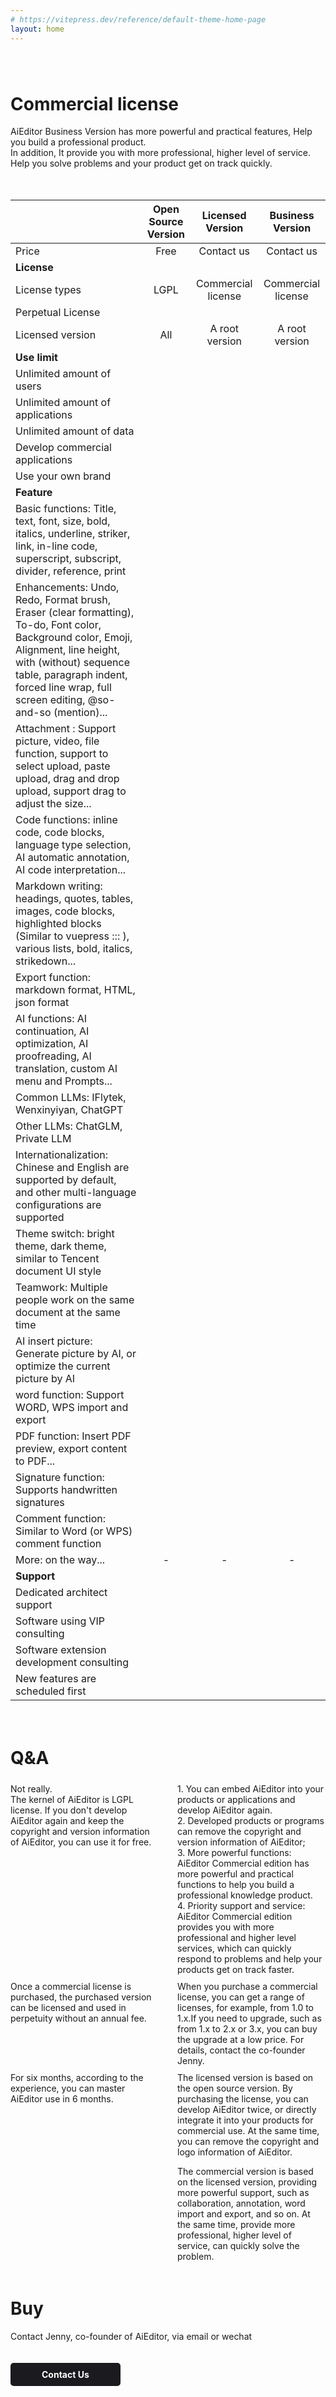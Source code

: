 ```yaml
---
# https://vitepress.dev/reference/default-theme-home-page
layout: home
---
```


<style>
.VPHome{
    border-top: 1px solid #eee !important;
}
</style>

<style scoped>

.VPHome svg{
    width: 24px;
    display: inline-block;
    margin: 0 5px;
}

.VPContent> .VPHome {
    margin-bottom: 0;
}

.VPContent> .VPHome> .container{
    width: 100% !important;
    padding: 0 !important;
    margin: 0 !important;
    max-width: 100%;
}

.VPContent> .VPHome> .container .feature{
   text-align: center;
   margin: 40px;
}

.VPContent> .VPHome> .container .feature p{
   color: #999;
}

.VPContent> .VPHome> .vp-doc  table{
    display: table;
    background: none;
    width: 100%;
   table-layout: fixed;
   overflow-wrap: break-word;
   
}

.VPContent> .VPHome> .vp-doc  table th{
     background: none;
     border: none;
  

}

.VPContent> .VPHome> .vp-doc  thead tr :not(:first-child){
     margin: 10px;
     font-weight: bold;
     font-size: 18px;
     
}

.VPContent> .VPHome> .vp-doc  table tr{
     background: none;
     border: none;
     border-bottom: 1px solid #eee;
     
}

.VPContent> .VPHome> .vp-doc  table tr{
     height: 50px;
}

.VPContent> .VPHome> .vp-doc  table  tbody tr:first-child{
     height: 20px;
}

.VPContent> .VPHome> .vp-doc  table td{
    background: none;
    border: none;
    font-size:16px;
}

.VPContent> .VPHome> .vp-doc  table  td:first-child{
    color: #999;
    font-size:16px;
}

.VPContent> .VPHome> .vp-doc  table  td:first-child strong{
    color: #333;
    font-size: 16px;
}

.VPContent> .VPHome> .vp-doc  table td svg{
    margin: -7px 0;
}

</style>




<div class="feature" style="margin-top: 80px">

# Commercial license
AiEditor Business Version has more powerful and practical features,
Help you build a professional product.<br />
In addition, It provide you with more professional, higher level of service.<br />
Help you solve problems and your product get on track quickly.
</div>


<div style="display: flex;justify-content: center">
<div style="display: flex;padding: 20px 0;max-width: 1280px">



|               |    Open Source Version    |     Licensed Version     |  Business Version  |
|---------------|:---------:|:-----------:|:------:|
| Price            |    Free     |    Contact us     | Contact us |
| **License**       |
| License types         |   LGPL    |    Commercial license    |   Commercial license   |
| Perpetual License         | <Check /> |  <Check />  |   <Check />   |
| Licensed version          |    All     |    A root version    |  A root version   |
| **Use limit**      |
| Unlimited amount of users       |     <Check />     |  <Check />  |   <Check />   |
| Unlimited amount of applications       |     <Check />     |  <Check />  |   <Check />   |
| Unlimited amount of data        |     <Check />     |  <Check />  |   <Check />   |
| Develop commercial applications        | <Close /> |  <Check />  |   <Check />   |
| Use your own brand | <Close /> |  <Check />  |   <Check />   |
| **Feature**        |
| Basic functions: Title, text, font, size, bold, italics, underline, striker, link, in-line code, superscript, subscript, divider, reference, print | <Check /> |  <Check />  |   <Check />   |
| Enhancements: Undo, Redo, Format brush, Eraser (clear formatting), To-do, Font color, Background color, Emoji, Alignment, line height, with (without) sequence table, paragraph indent, forced line wrap, full screen editing, @so-and-so (mention)... | <Check /> |  <Check />  |   <Check />   |
| Attachment : Support picture, video, file function, support to select upload, paste upload, drag and drop upload, support drag to adjust the size... | <Check /> |  <Check />  |   <Check />   |
| Code functions: inline code, code blocks, language type selection, AI automatic annotation, AI code interpretation... | <Check /> |  <Check />  |   <Check />   |
|Markdown writing: headings, quotes, tables, images, code blocks, highlighted blocks (Similar to vuepress ::: ), various lists, bold, italics, strikedown... | <Check /> |  <Check />  |   <Check />   |
| 	Export function: markdown format, HTML, json format | <Check /> |  <Check />  |   <Check />   |
| AI functions: AI continuation, AI optimization, AI proofreading, AI translation, custom AI menu and Prompts...| <Check /> |  <Check />  |   <Check />   |
| Common LLMs: IFlytek, Wenxinyiyan, ChatGPT | <Check /> |  <Check />  |   <Check />   |
| Other LLMs: ChatGLM, Private LLM | <Close />  |  <Close />   |   <Check />   |
|  Internationalization: Chinese and English are supported by default, and other multi-language configurations are supported| <Check /> |  <Check />  |   <Check />   |
| Theme switch: bright theme, dark theme, similar to Tencent document UI style | <Check /> |  <Check />  |   <Check />   |
| Teamwork: Multiple people work on the same document at the same time | <Close />  | <Close />  |   <Check />   |
| AI insert picture: Generate picture by AI, or optimize the current picture by AI | <Close /> |  <Close />   |   <Check />   |
| word function: Support WORD, WPS import and export |<Close />  |  <Close />   |   <Check />   |
| PDF function: Insert PDF preview, export content to PDF... | <Close />  |  <Close />   |   <Check />   |
| Signature function: Supports handwritten signatures | <Close />  |  <Close />   |   <Check />   |
| Comment function: Similar to Word (or WPS) comment function |<Close />  | <Close />   |   <Check />   |
| More: on the way... | - | -  |   -   |
| **Support**        |
| Dedicated architect support          |    <Close />    | <Close /> |   <Check />   |
| Software using VIP consulting          |    <Close />     |  <Close />   |   <Check />   |
| Software extension development consulting          |    <Close />     | <Close />   |   <Check />   |
| New features are scheduled first         |    <Close />     |  <Close />   |   <Check />   |


</div>
</div>




<div class="feature">

# Q&A

</div>


<div style="display: flex;justify-content: center">
<div style="display: flex;padding: 5px 0;max-width: 1280px;width: 100vw">

<div style="width: 50%;margin-right: 15px">
<Question title="Do I have to buy a commercial license for commercial use?">
Not really.<br/>
The kernel of AiEditor is LGPL license. If you don't develop AiEditor again and keep the copyright and version information of AiEditor, you can use it for free.
</Question>
</div>

<div style="width: 50%; margin-left: 15px">
<Question title="The benefits of buying commercial license?" >
1. You can embed AiEditor into your products or applications and develop AiEditor again.<br/>
2. Developed products or programs can remove the copyright and version information of AiEditor;<br/>
3. More powerful functions: AiEditor Commercial edition has more powerful and practical functions to help you build a professional knowledge product.<br/>
4. Priority support and service: AiEditor Commercial edition provides you with more professional and higher level services, which can quickly respond to problems and help your products get on track faster.
</Question>

</div>

</div>

</div>

<div style="display: flex;justify-content: center">
<div style="display: flex;padding: 5px 0;max-width: 1280px;width: 100vw">

<div style="width: 50%;margin-right: 15px">
<Question title="What is 'perpetual authorization'?">
Once a commercial license is purchased, the purchased version can be licensed and used in perpetuity without an annual fee.

</Question>
</div>

<div style="width: 50%; margin-left: 15px">
<Question title="What is a 'root version'?">
When you purchase a commercial license, you can get a range of licenses, for example, from 1.0 to 1.x.If you need to upgrade, such as from 1.x to 2.x or 3.x, you can buy the upgrade at a low price. For details, contact the co-founder Jenny.
</Question>
</div>

</div>

</div>

<div style="display: flex;justify-content: center">
<div style="display: flex;padding: 5px 0;max-width: 1280px;width: 100vw">

<div style="width: 50%;margin-right: 15px">
<Question title="How long is technical support valid?" >
For six months, according to the experience, you can master AiEditor use in 6 months.
</Question>
</div>
<div style="width: 50%;margin-left: 15px">
<Question title="The difference between licensed and commercial versions?" >
The licensed version is based on the open source version. By purchasing the license, you can develop AiEditor twice, or directly integrate it into your products for commercial use. At the same time, you can remove the copyright and logo information of AiEditor.<br/>

The commercial version is based on the licensed version, providing more powerful support, such as collaboration, annotation, word import and export, and so on. At the same time, provide more professional, higher level of service, can quickly solve the problem.
</Question>
</div>


</div>

</div>


<div class="feature">

# Buy

Contact Jenny, co-founder of AiEditor, via email or wechat


<p><a target="_blank" href="contact-us" style="background: #1b1b1f;color: #fff;padding: 10px 50px;border-radius: 5px;font-weight: bold;font-size: 14px;margin: 20px 0 40px 0;text-decoration:none;display:inline-block;">
Contact Us
</a></p>
</div>




